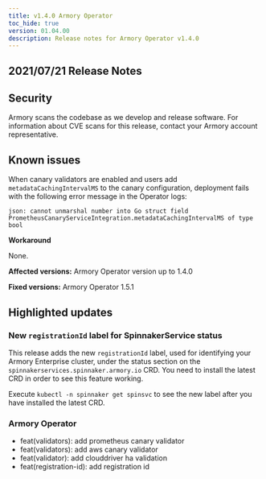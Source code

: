 ```yaml
---
title: v1.4.0 Armory Operator
toc_hide: true
version: 01.04.00
description: Release notes for Armory Operator v1.4.0
---
```


## 2021/07/21 Release Notes

## Security

Armory scans the codebase as we develop and release software. For information about CVE scans for this release, contact your Armory account representative.

## Known issues

When canary validators are enabled and users add `metadataCachingIntervalMS` to the canary configuration, deployment fails with the following error message in the Operator logs:

```text
json: cannot unmarshal number into Go struct field PrometheusCanaryServiceIntegration.metadataCachingIntervalMS of type bool
```

**Workaround**

None.

**Affected versions:** Armory Operator version up to 1.4.0

**Fixed versions:** Armory Operator 1.5.1


## Highlighted updates

### New `registrationId` label for SpinnakerService status
This release adds the new `registrationId` label, used for identifying your Armory Enterprise cluster, under the status section on the `spinnakerservices.spinnaker.armory.io` CRD. You need to install the latest CRD in order to see this feature working.

Execute `kubectl -n spinnaker get spinsvc` to see the new label after you have installed the latest CRD.

### Armory Operator

* feat(validators): add prometheus canary validator
* feat(validators): add aws canary validator
* feat(validator): add clouddriver ha validation
* feat(registration-id): add registration id
